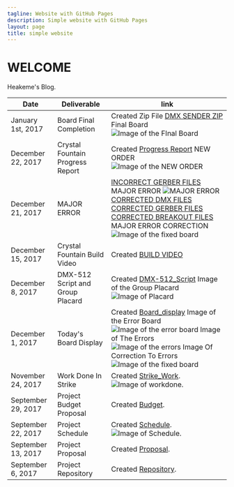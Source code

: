 ```yaml
---
tagline: Website with GitHub Pages
description: Simple website with GitHub Pages
layout: page
title: simple website
---
```



# WELCOME

Heakeme's Blog.

| Date | Deliverable | link |  
| ----------------------- | ---------------- | ---------------- | 
| January 1st, 2017 | Board Final Completion| Created Zip File [DMX SENDER ZIP](https://github.com/TheKeme/SensorEffector/blob/master/ZIP%20FILES/DMX%20Sender.zip) Final Board ![Image of the FInal Board](https://github.com/TheKeme/SensorEffector/blob/master/IMAGES/DMXSENDERFINAL.PNG)
| December 22, 2017 | Crystal Fountain Progress Report| Created [Progress Report](https://github.com/TheKeme/SensorEffector/blob/master/DOCUMENTS/PROGRESSREPORT.docx) NEW ORDER ![Image of the NEW ORDER](https://github.com/TheKeme/SensorEffector/blob/master/IMAGES/orderfornewboard.jpeg)
| December 21, 2017 | MAJOR ERROR | [INCORRECT GERBER FILES](https://github.com/TheKeme/SensorEffector/blob/master/ZIP%20FILES/HEAKEME%20WILLIAMS%20WRONG%20%20GERBER%20FILES.zip) MAJOR ERROR ![MAJOR ERROR](https://github.com/TheKeme/SensorEffector/blob/master/IMAGES/MAJORERROR.JPG)  [CORRECTED DMX FILES](https://github.com/TheKeme/SensorEffector/blob/master/ZIP%20FILES/DMX%20Reciever.zip)              [CORRECTED GERBER FILES](https://github.com/TheKeme/SensorEffector/blob/master/ZIP%20FILES/HEAKEME%20WILLIAMS%20GERBER%20FILES.7z) [CORRECTED BREAKOUT FILES](https://github.com/TheKeme/SensorEffector/blob/master/ZIP%20FILES/Linx%20Breakout.zip)  MAJOR ERROR CORRECTION ![Image of the fixed board](https://github.com/TheKeme/SensorEffector/blob/master/IMAGES/correctboard.PNG) 
| December 15, 2017 | Crystal Fountain Build Video| Created [BUILD VIDEO](https://github.com/TheKeme/SensorEffector/blob/master/VIDEOS/CRYSTAL%20FOUNTAINS%20BUILD1.mp4)
| December 8, 2017 | DMX-512 Script and Group Placard | Created [DMX-512_Script](https://github.com/TheKeme/SensorEffector/blob/master/DOCUMENTS/DMX512SCRIPT.docx) Image of the Group Placard ![Image of Placard](https://raw.githubusercontent.com/ErickCantos13/SensorEffector/master/Images/placard.JPG)
| December 1, 2017 | Today's Board Display  | Created [Board_display](https://github.com/TheKeme/SensorEffector/blob/master/DOCUMENTS/TODAYSBLOG.docx) Image of the Error Board ![Image of the error board](https://github.com/TheKeme/SensorEffector/blob/master/IMAGES/board.PNG)  Image of The Errors  ![Image of the errors](https://github.com/TheKeme/SensorEffector/blob/master/IMAGES/errors.PNG) Image Of Correction To Errors ![Image of the fixed board](https://github.com/TheKeme/SensorEffector/blob/master/IMAGES/FINISHEDBOARD.PNG)  |
| November 24, 2017 | Work Done In Strike  | Created [Strike_Work](https://github.com/TheKeme/SensorEffector/blob/master/DOCUMENTS/Workdoneduringstrike.docx). ![Image of workdone](https://github.com/TheKeme/SensorEffector/blob/master/IMAGES/week6.PNG). | 
| September 29, 2017 | Project Budget Proposal | Created [Budget](https://github.com/TheKeme/SensorEffector/blob/master/DOCUMENTS/DMX512CONTROLLER.docx). |  
| September 22, 2017 | Project Schedule | Created [Schedule](https://github.com/TheKeme/KemeRepository//blob/master/DOCUMENTS/DMX512Schedule.mpp). ![Image of Schedule](https://raw.githubusercontent.com/TheKeme/SensorEffector/master/IMAGES/ProjectSchedule.jpeg). |  
| September 13, 2017 | Project Proposal | Created [Proposal](https://github.com/TheKeme/KemeRepository/blob/master/DOCUMENTS/ProposalContentheakemeWilliams.pdf). |  
| September 6, 2017 | Project Repository | Created [Repository](https://github.com/Thekeme/KemeRepository). |  


